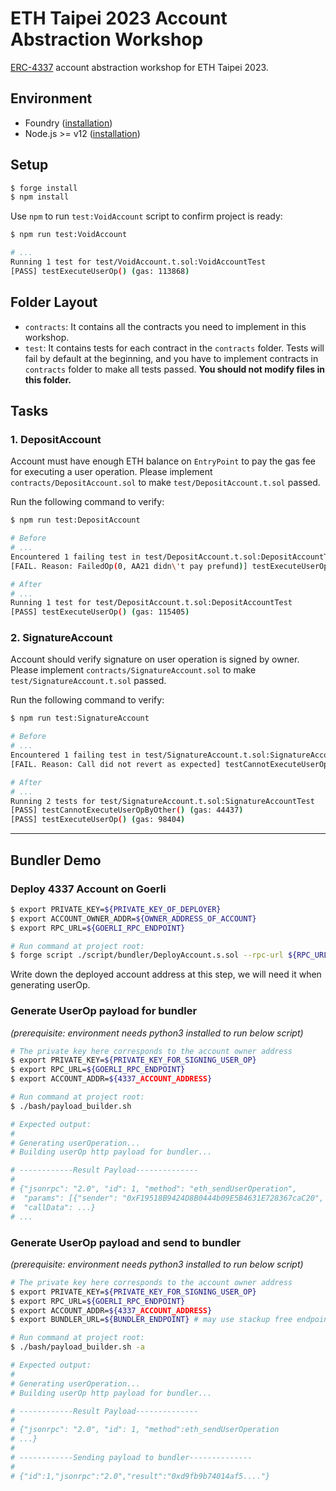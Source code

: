# ETH Taipei 2023 Account Abstraction Workshop

[ERC-4337](https://eips.ethereum.org/EIPS/eip-4337) account abstraction workshop for ETH Taipei 2023.

## Environment

-   Foundry ([installation](https://book.getfoundry.sh/getting-started/installation))
-   Node.js >= v12 ([installation](https://nodejs.org/en))

## Setup

```bash
$ forge install
$ npm install
```

Use `npm` to run `test:VoidAccount` script to confirm project is ready:

```bash
$ npm run test:VoidAccount

# ...
Running 1 test for test/VoidAccount.t.sol:VoidAccountTest
[PASS] testExecuteUserOp() (gas: 113868)
```

## Folder Layout

-   `contracts`: It contains all the contracts you need to implement in this workshop.
-   `test`: It contains tests for each contract in the `contracts` folder. Tests will fail by default at the beginning, and you have to implement contracts in `contracts` folder to make all tests passed. **You should not modify files in this folder.**

## Tasks

### 1. DepositAccount

Account must have enough ETH balance on `EntryPoint` to pay the gas fee for executing a user operation. Please implement `contracts/DepositAccount.sol` to make `test/DepositAccount.t.sol` passed.

Run the following command to verify:

```bash
$ npm run test:DepositAccount

# Before
# ...
Encountered 1 failing test in test/DepositAccount.t.sol:DepositAccountTest
[FAIL. Reason: FailedOp(0, AA21 didn\'t pay prefund)] testExecuteUserOp() (gas: 32753)

# After
# ...
Running 1 test for test/DepositAccount.t.sol:DepositAccountTest
[PASS] testExecuteUserOp() (gas: 115405)
```

### 2. SignatureAccount

Account should verify signature on user operation is signed by owner. Please implement `contracts/SignatureAccount.sol` to make `test/SignatureAccount.t.sol` passed.

Run the following command to verify:

```bash
$ npm run test:SignatureAccount

# Before
# ...
Encountered 1 failing test in test/SignatureAccount.t.sol:SignatureAccountTest
[FAIL. Reason: Call did not revert as expected] testCannotExecuteUserOpSignedByOther() (gas: 88380)

# After
# ...
Running 2 tests for test/SignatureAccount.t.sol:SignatureAccountTest
[PASS] testCannotExecuteUserOpByOther() (gas: 44437)
[PASS] testExecuteUserOp() (gas: 98404)
```
---
## Bundler Demo
### Deploy 4337 Account on Goerli
```bash
$ export PRIVATE_KEY=${PRIVATE_KEY_OF_DEPLOYER}
$ export ACCOUNT_OWNER_ADDR=${OWNER_ADDRESS_OF_ACCOUNT}
$ export RPC_URL=${GOERLI_RPC_ENDPOINT} 

# Run command at project root:
$ forge script ./script/bundler/DeployAccount.s.sol --rpc-url ${RPC_URL} --broadcast
```
Write down the deployed account address at this step, we will need it when generating userOp. 


### Generate UserOp payload for bundler
*(prerequisite: environment needs python3 installed to run below script)*
```bash
# The private key here corresponds to the account owner address
$ export PRIVATE_KEY=${PRIVATE_KEY_FOR_SIGNING_USER_OP}
$ export RPC_URL=${GOERLI_RPC_ENDPOINT} 
$ export ACCOUNT_ADDR=${4337_ACCOUNT_ADDRESS}

# Run command at project root:
$ ./bash/payload_builder.sh

# Expected output:
# 
# Generating userOperation...
# Building userOp http payload for bundler...

# ------------Result Payload--------------
#
# {"jsonrpc": "2.0", "id": 1, "method": "eth_sendUserOperation",
#  "params": [{"sender": "0xF19518B9424D8B0444b09E5B4631E728367caC20", "nonce": "2", "initCode": "0x", 
#  "callData": ...}
# ...
```

### Generate UserOp payload and send to bundler
*(prerequisite: environment needs python3 installed to run below script)*
```bash
# The private key here corresponds to the account owner address
$ export PRIVATE_KEY=${PRIVATE_KEY_FOR_SIGNING_USER_OP}
$ export RPC_URL=${GOERLI_RPC_ENDPOINT} 
$ export ACCOUNT_ADDR=${4337_ACCOUNT_ADDRESS}
$ export BUNDLER_URL=${BUNDLER_ENDPOINT} # may use stackup free endpoint here

# Run command at project root:
$ ./bash/payload_builder.sh -a

# Expected output:
# 
# Generating userOperation...
# Building userOp http payload for bundler...

# ------------Result Payload--------------
# 
# {"jsonrpc": "2.0", "id": 1, "method":eth_sendUserOperation
# ...}
# 
# ------------Sending payload to bundler--------------
#
# {"id":1,"jsonrpc":"2.0","result":"0xd9fb9b74014af5...."}
```